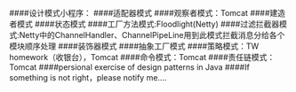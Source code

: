####设计模式小程序：
####适配器模式
####观察者模式：Tomcat
####建造者模式
####状态模式
####工厂方法模式:Floodlight(Netty)
####过滤拦截器模式:Netty中的ChannelHandler、ChannelPipeLine用到此模式拦截消息分给各个模块顺序处理
####装饰器模式
####抽象工厂模式
####策略模式：TW homework（收银台），Tomcat
####命令模式：Tomcat
####责任链模式：Tomcat
####persional exercise of design patterns in Java
####If something is not right，please notify me....
